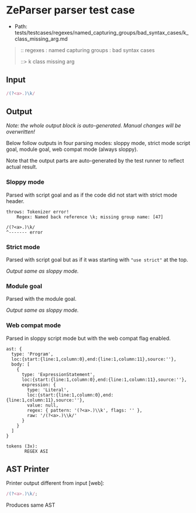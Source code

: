 # ZeParser parser test case

- Path: tests/testcases/regexes/named_capturing_groups/bad_syntax_cases/k_class_missing_arg.md

> :: regexes : named capturing groups : bad syntax cases
>
> ::> k class missing arg

## Input

`````js
/(?<a>.)\k/
`````

## Output

_Note: the whole output block is auto-generated. Manual changes will be overwritten!_

Below follow outputs in four parsing modes: sloppy mode, strict mode script goal, module goal, web compat mode (always sloppy).

Note that the output parts are auto-generated by the test runner to reflect actual result.

### Sloppy mode

Parsed with script goal and as if the code did not start with strict mode header.

`````
throws: Tokenizer error!
    Regex: Named back reference \k; missing group name: [47]

/(?<a>.)\k/
^------- error
`````

### Strict mode

Parsed with script goal but as if it was starting with `"use strict"` at the top.

_Output same as sloppy mode._

### Module goal

Parsed with the module goal.

_Output same as sloppy mode._

### Web compat mode

Parsed in sloppy script mode but with the web compat flag enabled.

`````
ast: {
  type: 'Program',
  loc:{start:{line:1,column:0},end:{line:1,column:11},source:''},
  body: [
    {
      type: 'ExpressionStatement',
      loc:{start:{line:1,column:0},end:{line:1,column:11},source:''},
      expression: {
        type: 'Literal',
        loc:{start:{line:1,column:0},end:{line:1,column:11},source:''},
        value: null,
        regex: { pattern: '(?<a>.)\\k', flags: '' },
        raw: '/(?<a>.)\\k/'
      }
    }
  ]
}

tokens (3x):
       REGEX ASI
`````


## AST Printer

Printer output different from input [web]:

````js
/(?<a>.)\k/;
````

Produces same AST
